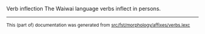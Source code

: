 Verb inflection
The Waiwai language verbs inflect in persons.

* * *

<small>This (part of) documentation was generated from [src/fst/morphology/affixes/verbs.lexc](https://github.com/giellalt/lang-waw/blob/main/src/fst/morphology/affixes/verbs.lexc)</small>
